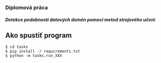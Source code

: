 ### Diplomová práca
##### Detekce podobností datových domén pomocí metod strojového učení

## Ako spustiť program
 ```
$ cd tasks
$ pip install -r requirements.txt
$ python -m tasks.run_XXX
```
